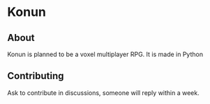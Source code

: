 # Konun

## About
Konun is planned to be a voxel multiplayer RPG. It is made in Python

## Contributing
Ask to contribute in discussions, someone will reply within a week.

